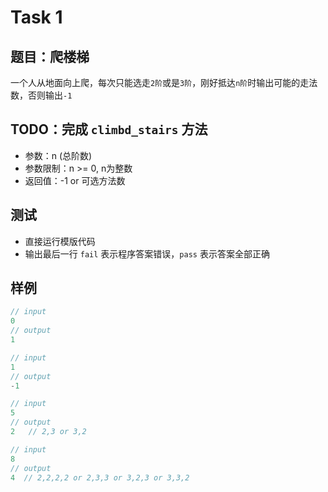 # Task 1

## 题目：爬楼梯
一个人从地面向上爬，每次只能选走`2阶`或是`3阶`，刚好抵达`n阶`时输出可能的走法数，否则输出`-1`

## TODO：完成 `climbd_stairs` 方法
- 参数：n (总阶数)
- 参数限制：n >= 0, n为整数
- 返回值：-1 or 可选方法数

## 测试
- 直接运行模版代码
- 输出最后一行 `fail` 表示程序答案错误，`pass` 表示答案全部正确

## 样例
```c
// input
0
// output
1
```
```c
// input
1
// output
-1
```
```c
// input
5
// output
2   // 2,3 or 3,2
```
```c
// input
8
// output
4  // 2,2,2,2 or 2,3,3 or 3,2,3 or 3,3,2
```
